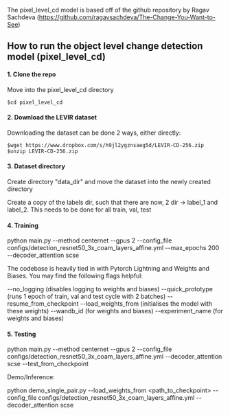 
The pixel_level_cd model is based off of the github repository by Ragav Sachdeva (https://github.com/ragavsachdeva/The-Change-You-Want-to-See)

## How to run the object level change detection model (pixel_level_cd)
#### 1. Clone the repo

Move into the pixel_level_cd directory
``` 
$cd pixel_level_cd
```
#### 2. Download the LEVIR dataset

Downloading the dataset can be done 2 ways, either directly:
``` 
$wget https://www.dropbox.com/s/h9jl2ygznsaeg5d/LEVIR-CD-256.zip 
$unzip LEVIR-CD-256.zip
```

#### 3. Dataset directory

Create directory "data_dir" and move the dataset into the newly created directory

Create a copy of the labels dir, such that there are now, 2 dir -> label_1 and label_2. This needs to be done for all train, val, test

#### 4. Training

python main.py --method centernet --gpus 2 --config_file configs/detection_resnet50_3x_coam_layers_affine.yml --max_epochs 200 --decoder_attention scse

The codebase is heavily tied in with Pytorch Lightning and Weights and Biases. You may find the following flags helpful:

--no_logging (disables logging to weights and biases)
--quick_prototype (runs 1 epoch of train, val and test cycle with 2 batches)
--resume_from_checkpoint <path>
--load_weights_from <path> (initialises the model with these weights)
--wandb_id <id> (for weights and biases)
--experiment_name <name> (for weights and biases)

#### 5. Testing
  
python main.py --method centernet --gpus 2 --config_file configs/detection_resnet50_3x_coam_layers_affine.yml --decoder_attention scse --test_from_checkpoint <path>

Demo/Inference:

python demo_single_pair.py --load_weights_from <path_to_checkpoint> --config_file configs/detection_resnet50_3x_coam_layers_affine.yml --decoder_attention scse
